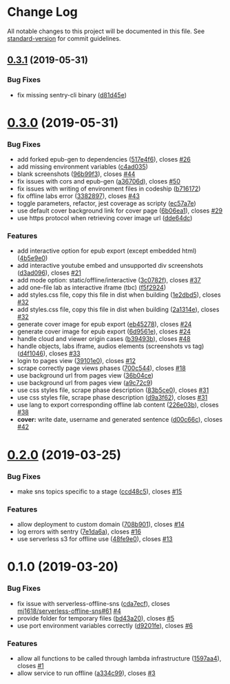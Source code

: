 # Change Log

All notable changes to this project will be documented in this file. See [standard-version](https://github.com/conventional-changelog/standard-version) for commit guidelines.

## [0.3.1](https://github.com/graasp/graasp-service-exporter/compare/v0.3.0...v0.3.1) (2019-05-31)

### Bug Fixes

- fix missing sentry-cli binary ([d81d45e](https://github.com/graasp/graasp-service-exporter/commit/d81d45e))

# [0.3.0](https://github.com/graasp/graasp-service-exporter/compare/v0.2.0...v0.3.0) (2019-05-31)

### Bug Fixes

- add forked epub-gen to dependencies ([517e4f6](https://github.com/graasp/graasp-service-exporter/commit/517e4f6)), closes [#26](https://github.com/graasp/graasp-service-exporter/issues/26)
- add missing environment variables ([c4ad035](https://github.com/graasp/graasp-service-exporter/commit/c4ad035))
- blank screenshots ([96b99f3](https://github.com/graasp/graasp-service-exporter/commit/96b99f3)), closes [#44](https://github.com/graasp/graasp-service-exporter/issues/44)
- fix issues with cors and epub-gen ([a36706d](https://github.com/graasp/graasp-service-exporter/commit/a36706d)), closes [#50](https://github.com/graasp/graasp-service-exporter/issues/50)
- fix issues with writing of environment files in codeship ([b716172](https://github.com/graasp/graasp-service-exporter/commit/b716172))
- fix offline labs error ([3382897](https://github.com/graasp/graasp-service-exporter/commit/3382897)), closes [#43](https://github.com/graasp/graasp-service-exporter/issues/43)
- toggle parameters, refactor, jest coverage as scripty ([ec57a7e](https://github.com/graasp/graasp-service-exporter/commit/ec57a7e))
- use default cover background link for cover page ([6b06ea1](https://github.com/graasp/graasp-service-exporter/commit/6b06ea1)), closes [#29](https://github.com/graasp/graasp-service-exporter/issues/29)
- use https protocol when retrieving cover image url ([dde64dc](https://github.com/graasp/graasp-service-exporter/commit/dde64dc))

### Features

- add interactive option for epub export (except embedded html) ([4b5e9e0](https://github.com/graasp/graasp-service-exporter/commit/4b5e9e0))
- add interactive youtube embed and unsupported div screenshots ([d3ad096](https://github.com/graasp/graasp-service-exporter/commit/d3ad096)), closes [#21](https://github.com/graasp/graasp-service-exporter/issues/21)
- add mode option: static/offline/interactive ([3c0782f](https://github.com/graasp/graasp-service-exporter/commit/3c0782f)), closes [#37](https://github.com/graasp/graasp-service-exporter/issues/37)
- add one-file lab as interactive iframe (tbc) ([f5f2924](https://github.com/graasp/graasp-service-exporter/commit/f5f2924))
- add styles.css file, copy this file in dist when building ([1e2dbd5](https://github.com/graasp/graasp-service-exporter/commit/1e2dbd5)), closes [#32](https://github.com/graasp/graasp-service-exporter/issues/32)
- add styles.css file, copy this file in dist when building ([2a1314e](https://github.com/graasp/graasp-service-exporter/commit/2a1314e)), closes [#32](https://github.com/graasp/graasp-service-exporter/issues/32)
- generate cover image for epub export ([eb45278](https://github.com/graasp/graasp-service-exporter/commit/eb45278)), closes [#24](https://github.com/graasp/graasp-service-exporter/issues/24)
- generate cover image for epub export ([6d9561e](https://github.com/graasp/graasp-service-exporter/commit/6d9561e)), closes [#24](https://github.com/graasp/graasp-service-exporter/issues/24)
- handle cloud and viewer origin cases ([b39493b](https://github.com/graasp/graasp-service-exporter/commit/b39493b)), closes [#48](https://github.com/graasp/graasp-service-exporter/issues/48)
- handle objects, labs iframe, audios elements (screenshots vs tag) ([d4f1046](https://github.com/graasp/graasp-service-exporter/commit/d4f1046)), closes [#33](https://github.com/graasp/graasp-service-exporter/issues/33)
- login to pages view ([39101e0](https://github.com/graasp/graasp-service-exporter/commit/39101e0)), closes [#12](https://github.com/graasp/graasp-service-exporter/issues/12)
- scrape correctly page views phases ([700c544](https://github.com/graasp/graasp-service-exporter/commit/700c544)), closes [#18](https://github.com/graasp/graasp-service-exporter/issues/18)
- use background url from pages view ([36b04ce](https://github.com/graasp/graasp-service-exporter/commit/36b04ce))
- use background url from pages view ([a9c72c9](https://github.com/graasp/graasp-service-exporter/commit/a9c72c9))
- use css styles file, scrape phase description ([83b5ce0](https://github.com/graasp/graasp-service-exporter/commit/83b5ce0)), closes [#31](https://github.com/graasp/graasp-service-exporter/issues/31)
- use css styles file, scrape phase description ([d9a3f62](https://github.com/graasp/graasp-service-exporter/commit/d9a3f62)), closes [#31](https://github.com/graasp/graasp-service-exporter/issues/31)
- use lang to export corresponding offline lab content ([226e03b](https://github.com/graasp/graasp-service-exporter/commit/226e03b)), closes [#38](https://github.com/graasp/graasp-service-exporter/issues/38)
- **cover:** write date, username and generated sentence ([d00c66c](https://github.com/graasp/graasp-service-exporter/commit/d00c66c)), closes [#42](https://github.com/graasp/graasp-service-exporter/issues/42)

# [0.2.0](https://github.com/graasp/graasp-service-exporter/compare/v0.1.0...v0.2.0) (2019-03-25)

### Bug Fixes

- make sns topics specific to a stage ([ccd48c5](https://github.com/graasp/graasp-service-exporter/commit/ccd48c5)), closes [#15](https://github.com/graasp/graasp-service-exporter/issues/15)

### Features

- allow deployment to custom domain ([708b901](https://github.com/graasp/graasp-service-exporter/commit/708b901)), closes [#14](https://github.com/graasp/graasp-service-exporter/issues/14)
- log errors with sentry ([7e1da6a](https://github.com/graasp/graasp-service-exporter/commit/7e1da6a)), closes [#16](https://github.com/graasp/graasp-service-exporter/issues/16)
- use serverless s3 for offline use ([48fe9e0](https://github.com/graasp/graasp-service-exporter/commit/48fe9e0)), closes [#13](https://github.com/graasp/graasp-service-exporter/issues/13)

# 0.1.0 (2019-03-20)

### Bug Fixes

- fix issue with serverless-offline-sns ([cda7ecf](https://github.com/graasp/graasp-service-exporter/commit/cda7ecf)), closes [mj1618/serverless-offline-sns#61](https://github.com/mj1618/serverless-offline-sns/issues/61) [#4](https://github.com/graasp/graasp-service-exporter/issues/4)
- provide folder for temporary files ([bd43a20](https://github.com/graasp/graasp-service-exporter/commit/bd43a20)), closes [#5](https://github.com/graasp/graasp-service-exporter/issues/5)
- use port environment variables correctly ([d9201fe](https://github.com/graasp/graasp-service-exporter/commit/d9201fe)), closes [#6](https://github.com/graasp/graasp-service-exporter/issues/6)

### Features

- allow all functions to be called through lambda infrastructure ([1597aa4](https://github.com/graasp/graasp-service-exporter/commit/1597aa4)), closes [#1](https://github.com/graasp/graasp-service-exporter/issues/1)
- allow service to run offline ([a334c99](https://github.com/graasp/graasp-service-exporter/commit/a334c99)), closes [#3](https://github.com/graasp/graasp-service-exporter/issues/3)
